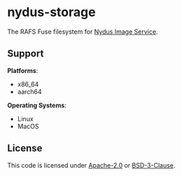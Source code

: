 # nydus-storage

The RAFS Fuse filesystem for [Nydus Image Service](https://nydus.dev/).

## Support

**Platforms**:
- x86_64
- aarch64

**Operating Systems**:
- Linux
- MacOS

## License

This code is licensed under [Apache-2.0](LICENSE-APACHE) or [BSD-3-Clause](LICENSE-BSD-3-Clause).
